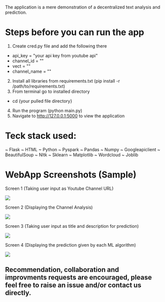 The application is a mere demonstration of a decentralized text analysis and prediction.

# Steps before you can run the app
1) Create cred.py file and add the following there
- api_key = "your api key from youtube api"
- channel_id = ""
- vect = ""
- channel_name = ""
2) Install all libraries from requirements.txt (pip install -r /path/to/requirements.txt)
3) From terminal go to installed directory
- cd {your pulled file directory}
4) Run the program (python main.py)
5) Navigate to http://127.0.0.1:5000 to view the application

# Teck stack used:
~ Flask
~ HTML
~ Python
~ Pyspark
~ Pandas
~ Numpy
~ Googleapiclient
~ BeautifulSoup
~ Nltk
~ Sklearn
~ Matplotlib
~ Wordcloud
~ Joblib

# WebApp Screenshots (Sample)
Screen 1 (Taking user input as Youtube Channel URL)

<img src="https://github.com/amoghkokari/youTube_textMining_ML_Analysis/blob/master/WebAppScreenShots/First.png">


Screen 2 (Displaying the Channel Analysis)

<img src="https://github.com/amoghkokari/youTube_textMining_ML_Analysis/blob/master/WebAppScreenShots/Fifth.png">


Screen 3 (Taking user input as title and description for prediction)

<img src="https://github.com/amoghkokari/youTube_textMining_ML_Analysis/blob/master/WebAppScreenShots/seventh.png">


Screen 4 (Displaying the prediction given by each ML algorithm)

<img src="https://github.com/amoghkokari/youTube_textMining_ML_Analysis/blob/master/WebAppScreenShots/Fourth.png">

## Recommendation, collaboration and improvments requests are encouraged, please feel free to raise an issue and/or contact us directly.
